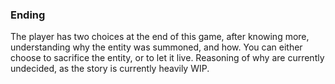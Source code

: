 ### Ending
The player has two choices at the end of this game, after knowing more, understanding why the entity was summoned, and how. You can either choose to sacrifice the entity, or to let it live. 
Reasoning of why are currently undecided, as the story is currently heavily WIP. 